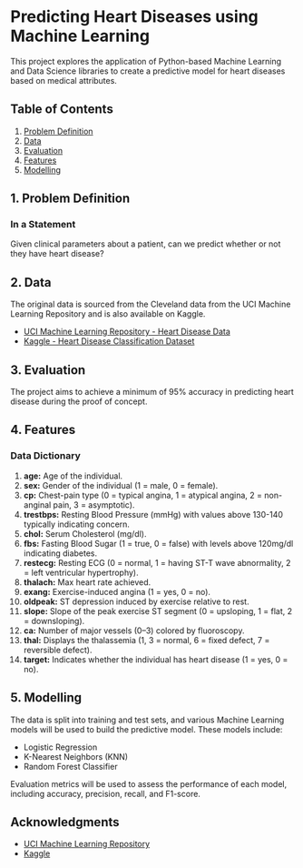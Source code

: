 # Predicting Heart Diseases using Machine Learning

This project explores the application of Python-based Machine Learning and Data Science libraries to create a predictive model for heart diseases based on medical attributes.

## Table of Contents
1. [Problem Definition](#1-problem-definition)
2. [Data](#2-data)
3. [Evaluation](#3-evaluation)
4. [Features](#4-features)
5. [Modelling](#5-modelling)

## 1. Problem Definition

### In a Statement

Given clinical parameters about a patient, can we predict whether or not they have heart disease?

## 2. Data

The original data is sourced from the Cleveland data from the UCI Machine Learning Repository and is also available on Kaggle.

- [UCI Machine Learning Repository - Heart Disease Data](https://archive.ics.uci.edu/ml/datasets/heart+Disease)
- [Kaggle - Heart Disease Classification Dataset](https://www.kaggle.com/datasets/sumaiyatasmeem/heart-disease-classification-dataset)

## 3. Evaluation

The project aims to achieve a minimum of 95% accuracy in predicting heart disease during the proof of concept.

## 4. Features

### Data Dictionary

1. **age:** Age of the individual.
2. **sex:** Gender of the individual (1 = male, 0 = female).
3. **cp:** Chest-pain type (0 = typical angina, 1 = atypical angina, 2 = non-anginal pain, 3 = asymptotic).
4. **trestbps:** Resting Blood Pressure (mmHg) with values above 130-140 typically indicating concern.
5. **chol:** Serum Cholesterol (mg/dl).
6. **fbs:** Fasting Blood Sugar (1 = true, 0 = false) with levels above 120mg/dl indicating diabetes.
7. **restecg:** Resting ECG (0 = normal, 1 = having ST-T wave abnormality, 2 = left ventricular hypertrophy).
8. **thalach:** Max heart rate achieved.
9. **exang:** Exercise-induced angina (1 = yes, 0 = no).
10. **oldpeak:** ST depression induced by exercise relative to rest.
11. **slope:** Slope of the peak exercise ST segment (0 = upsloping, 1 = flat, 2 = downsloping).
12. **ca:** Number of major vessels (0–3) colored by fluoroscopy.
13. **thal:** Displays the thalassemia (1, 3 = normal, 6 = fixed defect, 7 = reversible defect).
14. **target:** Indicates whether the individual has heart disease (1 = yes, 0 = no).

## 5. Modelling

The data is split into training and test sets, and various Machine Learning models will be used to build the predictive model. These models include:

- Logistic Regression
- K-Nearest Neighbors (KNN)
- Random Forest Classifier

Evaluation metrics will be used to assess the performance of each model, including accuracy, precision, recall, and F1-score.

## Acknowledgments
- [UCI Machine Learning Repository](https://archive.ics.uci.edu/ml/datasets/heart+Disease)
- [Kaggle](https://www.kaggle.com/datasets/sumaiyatasmeem/heart-disease-classification-dataset)
